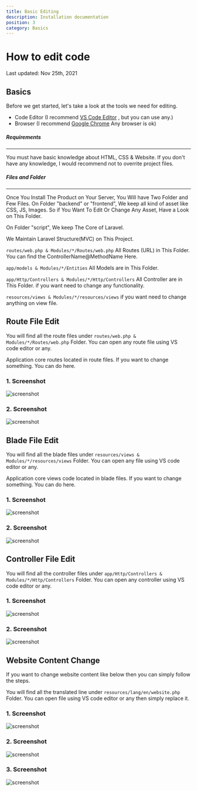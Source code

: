 ```yaml
---
title: Basic Editing
description: Installation documentation
position: 3
category: Basics
---
```


<!--more-->

# How to edit code

Last updated: Nov 25th, 2021

## Basics

Before we get started, let's take a look at the tools we need for editing.

- Code Editor (I recommend [VS Code Editor](https://code.visualstudio.com/) , but you can use any.)
- Browser (I recommend [Google Chrome](http://chrome.google.com) Any browser is ok)

##### Requirements

---

You must have basic knowledge about HTML, CSS & Website. If you don't have any knowledge, I would recommend not to overrite project files.

##### Files and Folder

---

Once You Install The Product on Your Server, You Will have Two Folder and Few Files. On Folder "backend" or "frontend", We keep all kind of asset like CSS, JS, Images. So if You Want To Edit Or Change Any Asset, Have a Look on This Folder.

On Folder "script", We keep The Core of Laravel.

We Maintain Laravel Structure(MVC) on This Project.

`routes/web.php & Modules/*/Routes/web.php` All Routes (URL) in This Folder. You can find the ControllerName@MethodName Here.

`app/models & Modules/*/Entities` All Models are in This Folder.

`app/Http/Controllers & Modules/*/Http/Controllers` All Controller are in This Folder. if you want need to change any functionality.

`resources/views & Modules/*/resources/views` if you want need to change anything on view file.

## Route File Edit

You will find all the route files under `routes/web.php & Modules/*/Routes/web.php` Folder. You can open any route file using VS code editor or any.

Application core routes located in route files. If you want to change something. You can do here.

### 1\. Screenshot

![screenshot](/docs/adlisting/screenshot/editcode/route.png)

### 2\. Screenshot

![screenshot](/docs/adlisting/screenshot/editcode/route2.png)

## Blade File Edit

You will find all the blade files under `resources/views & Modules/*/resources/views` Folder. You can open any file using VS code editor or any.

Application core views code located in blade files. If you want to change something. You can do here.

### 1\. Screenshot

![screenshot](/docs/adlisting/screenshot/editcode/blade.png)

### 2\. Screenshot

![screenshot](/docs/adlisting/screenshot/editcode/blade2.png)

## Controller File Edit

You will find all the controller files under `app/Http/Controllers & Modules/*/Http/Controllers` Folder. You can open any controller using VS code editor or any.

### 1\. Screenshot

![screenshot](/docs/adlisting/screenshot/editcode/controller.png)

### 2\. Screenshot

![screenshot](/docs/adlisting/screenshot/editcode/controller2.png)

## Website Content Change

If you want to change website content like below then you can simply follow the steps.

You will find all the translated line under `resources/lang/en/website.php` Folder. You can open file using VS code editor or any then simply replace it.

### 1\. Screenshot

![screenshot](/docs/adlisting/screenshot/editcode/content.png)

### 2\. Screenshot

![screenshot](/docs/adlisting/screenshot/editcode/content2.png)

### 3\. Screenshot

![screenshot](/docs/adlisting/screenshot/editcode/content3.png)
